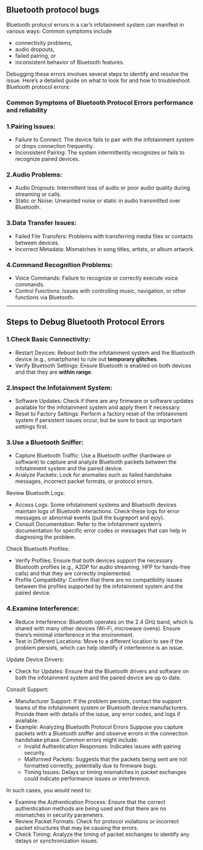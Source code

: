 ## Bluetooth protocol bugs

Bluetooth protocol errors in a car’s infotainment system can manifest in various ways: Common symptoms include 
* connectivity problems, 
* audio dropouts, 
* failed pairing, or 
* inconsistent behavior of Bluetooth features. 

Debugging these errors involves several steps to identify and resolve the issue. 
Here’s a detailed guide on what to look for and how to troubleshoot Bluetooth protocol errors:

### Common Symptoms of Bluetooth Protocol Errors **performance and reliability**

### 1.Pairing Issues:

* Failure to Connect: The device fails to pair with the infotainment system or drops connection frequently.
* Inconsistent Pairing: The system intermittently recognizes or fails to recognize paired devices.

### 2.Audio Problems:

* Audio Dropouts: Intermittent loss of audio or poor audio quality during streaming or calls.
* Static or Noise: Unwanted noise or static in audio transmitted over Bluetooth.

### 3.Data Transfer Issues:

* Failed File Transfers: Problems with transferring media files or contacts between devices.
* Incorrect Metadata: Mismatches in song titles, artists, or album artwork.

### 4.Command Recognition Problems:

* Voice Commands: Failure to recognize or correctly execute voice commands.
* Control Functions: Issues with controlling music, navigation, or other functions via Bluetooth.

---

## Steps to Debug Bluetooth Protocol Errors

### 1.Check Basic Connectivity:

* Restart Devices: Reboot both the infotainment system and the Bluetooth device (e.g., smartphone) to rule out **temporary glitches**.
* Verify Bluetooth Settings: Ensure Bluetooth is enabled on both devices and that they are **within range**.

### 2.Inspect the Infotainment System:

* Software Updates: Check if there are any firmware or software updates available for the infotainment system and apply them if necessary.
* Reset to Factory Settings: Perform a factory reset of the infotainment system if persistent issues occur, but be sure to back up important settings first.

### 3.Use a Bluetooth Sniffer:
* Capture Bluetooth Traffic: Use a Bluetooth sniffer (hardware or software) to capture and analyze Bluetooth packets between the infotainment system and the paired device.
* Analyze Packets: Look for anomalies such as failed handshake messages, incorrect packet formats, or protocol errors.

Review Bluetooth Logs:
* Access Logs: Some infotainment systems and Bluetooth devices maintain logs of Bluetooth interactions. Check these logs for error messages or abnormal events (pull the bugreport and ejoy).
* Consult Documentation: Refer to the infotainment system’s documentation for specific error codes or messages that can help in diagnosing the problem.

Check Bluetooth Profiles:
* Verify Profiles: Ensure that both devices support the necessary Bluetooth profiles (e.g., A2DP for audio streaming, HFP for hands-free calls) and that they are correctly implemented.
* Profile Compatibility: Confirm that there are no compatibility issues between the profiles supported by the infotainment system and the paired device.

### 4.Examine Interference:

* Reduce Interference: Bluetooth operates on the 2.4 GHz band, which is shared with many other devices (Wi-Fi, microwave ovens). Ensure there’s minimal interference in the environment.
* Test in Different Locations: Move to a different location to see if the problem persists, which can help identify if interference is an issue.

Update Device Drivers:
* Check for Updates: Ensure that the Bluetooth drivers and software on both the infotainment system and the paired device are up to date.

Consult Support:
* Manufacturer Support: If the problem persists, contact the support teams of the infotainment system or Bluetooth device manufacturers. Provide them with details of the issue, any error codes, and logs if available.
* Example: Analyzing Bluetooth Protocol Errors
Suppose you capture packets with a Bluetooth sniffer and observe errors in the connection handshake phase. Common errors might include:
  * Invalid Authentication Responses: Indicates issues with pairing security.
  * Malformed Packets: Suggests that the packets being sent are not formatted correctly, potentially due to firmware bugs.
  * Timing Issues: Delays or timing mismatches in packet exchanges could indicate performance issues or interference.

In such cases, you would need to:

* Examine the Authentication Process: Ensure that the correct authentication methods are being used and that there are no mismatches in security parameters.
* Review Packet Formats: Check for protocol violations or incorrect packet structures that may be causing the errors.
* Check Timing: Analyze the timing of packet exchanges to identify any delays or synchronization issues.


